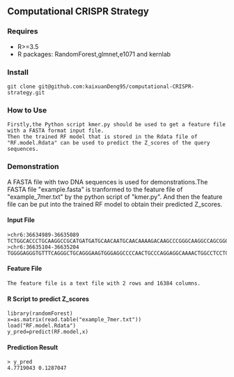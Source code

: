 ## Computational CRISPR Strategy

### Requires
- R>=3.5<br>
- R packages: RandomForest,glmnet,e1071 and kernlab<br>
### Install
```
git clone git@github.com:kaixuanDeng95/computational-CRISPR-strategy.git
```
### How to Use
```
Firstly,the Python script kmer.py should be used to get a feature file with a FASTA format input file.
Then the trained RF model that is stored in the Rdata file of "RF.model.Rdata" can be used to predict the Z_scores of the query sequences.
```
### Demonstration
A FASTA file with two DNA sequences is used for demonstrations.The FASTA file "example.fasta" is tranformed to the feature file of "example_7mer.txt" by the python script of "kmer.py". And then the feature file can be put into the trained RF model to obtain their predicted Z_scores.
#### Input File
```
>chr6:36634989-36635089
TCTGGCACCCTGCAAGGCCGCATGATGATGCAACAATGCAACAAAAGACAAGCCCGGGCAAGGCCAGCGGGAGCTCTGCCGGCCAGAGTTGCTGATGCGA
>chr6:36635104-36635204
TGGGGAGGGTGTTTCAGGGCTGCAGGGAAGTGGGAGGCCCCAACTGCCCAGGAGGCAAAACTGGCCTCCTGCTCACTCAGCCATGAGCTTTTCTACCCCA
```
#### Feature File
```
The feature file is a text file with 2 rows and 16384 columns.
```
#### R Script to predict Z_scores
```
library(randomForest)
x=as.matrix(read.table("example_7mer.txt"))
load("RF.model.Rdata")
y_pred=predict(RF.model,x)
```
#### Prediction Result
```
> y_pred
4.7719043 0.1287047
```
